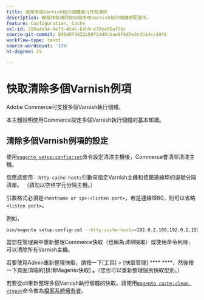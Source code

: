 ```yaml
---
title: 使用多個Varnish執行個體進行快取清除
description: 瞭解快取清除如何與多個Varnish執行個體搭配運作。
feature: Configuration, Cache
exl-id: 289a4e54-9e73-454c-bfb9-e78e405af56c
source-git-commit: 8d0d8f9822b88f2dd8cbae8f6d7e3cdb14cc4848
workflow-type: tm+mt
source-wordcount: '176'
ht-degree: 1%

---
```


# 快取清除多個Varnish例項

Adobe Commerce可支援多個Varnish執行個體。

本主題說明使用Commerce設定多個Varnish執行個體的基本知識。

## 清除多個Varnish例項的設定

使用[`magento setup:config:set`](../../installation/tutorials/deployment.md)命令設定清漆主機後，Commerce會清除清漆主機。

您應該使用`--http-cache-hosts`引數來指定Varnish主機和接聽連線埠的逗號分隔清單。 （請勿以空格字元分隔主機。）

引數格式必須是`<hostname or ip>:<listen port>`，若是連線埠80，則可以省略`<listen port>`。

例如，

```bash
bin/magento setup:config:set --http-cache-hosts=192.0.2.100,192.0.2.155:8080
```

當您在管理員中重新整理Commerce快取（也稱為&#x200B;_清除_&#x200B;快取）或使用命令列時，可以清除所有Varnish主機。

若要使用Admin重新整理快取，請按一下[工具] > [快取管理] **** ****，然後按一下頁面頂端的[排清Magento快取] **。**（您也可以重新整理個別快取型別。）

若要從cli重新整理多個Varnish執行個體的快取，請使用[`magento cache:clean <type>`](../cli/manage-cache.md#clean-and-flush-cache-types)命令做為[檔案系統擁有者](../../installation/prerequisites/file-system/overview.md)。
